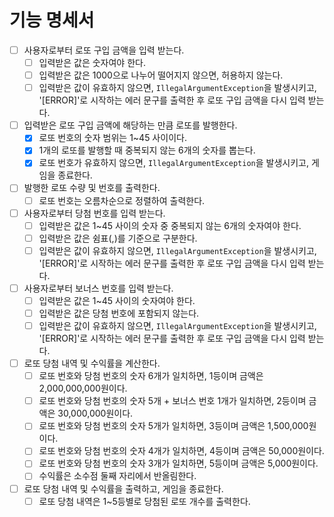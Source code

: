 # 기능 명세서

- [ ] 사용자로부터 로또 구입 금액을 입력 받는다.
    - [ ] 입력받은 값은 숫자여야 한다.
    - [ ] 입력받은 값은 1000으로 나누어 떨어지지 않으면, 허용하지 않는다.
    - [ ] 입력받은 값이 유효하지 않으면, `IllegalArgumentException`을 발생시키고, '[ERROR]'로 시작하는 에러 문구를 출력한 후 로또 구입 금액을 다시 입력 받는다.
- [ ] 입력받은 로또 구입 금액에 해당하는 만큼 로또를 발행한다.
    - [X] 로또 번호의 숫자 범위는 1~45 사이이다.
    - [X] 1개의 로또를 발행할 때 중복되지 않는 6개의 숫자를 뽑는다.
    - [X] 로또 번호가 유효하지 않으면, `IllegalArgumentException`을 발생시키고, 게임을 종료한다.
- [ ] 발행한 로또 수량 및 번호를 출력한다.
    - [ ] 로또 번호는 오름차순으로 정렬하여 출력한다.
- [ ] 사용자로부터 당첨 번호를 입력 받는다.
    - [ ] 입력받은 값은 1~45 사이의 숫자 중 중복되지 않는 6개의 숫자여야 한다.
    - [ ] 입력받은 값은 쉼표(,)를 기준으로 구분한다.
    - [ ] 입력받은 값이 유효하지 않으면, `IllegalArgumentException`을 발생시키고, '[ERROR]'로 시작하는 에러 문구를 출력한 후 로또 구입 금액을 다시 입력 받는다.
- [ ] 사용자로부터 보너스 번호를 입력 받는다.
    - [ ] 입력받은 값은 1~45 사이의 숫자여야 한다.
    - [ ] 입력받은 값은 당첨 번호에 포함되지 않는다.
    - [ ] 입력받은 값이 유효하지 않으면, `IllegalArgumentException`을 발생시키고, '[ERROR]'로 시작하는 에러 문구를 출력한 후 로또 구입 금액을 다시 입력 받는다.
- [ ] 로또 당첨 내역 및 수익률을 계산한다.
    - [ ] 로또 번호와 당첨 번호의 숫자 6개가 일치하면, 1등이며 금액은 2,000,000,000원이다.
    - [ ] 로또 번호와 당첨 번호의 숫자 5개 + 보너스 번호 1개가 일치하면, 2등이며 금액은 30,000,000원이다.
    - [ ] 로또 번호와 당첨 번호의 숫자 5개가 일치하면, 3등이며 금액은 1,500,000원이다.
    - [ ] 로또 번호와 당첨 번호의 숫자 4개가 일치하면, 4등이며 금액은 50,000원이다.
    - [ ] 로또 번호와 당첨 번호의 숫자 3개가 일치하면, 5등이며 금액은 5,000원이다.
    - [ ] 수익률은 소수점 둘째 자리에서 반올림한다.
- [ ] 로또 당첨 내역 및 수익률을 출력하고, 게임을 종료한다.
    - [ ] 로또 당첨 내역은 1~5등별로 당첨된 로또 개수를 출력한다.